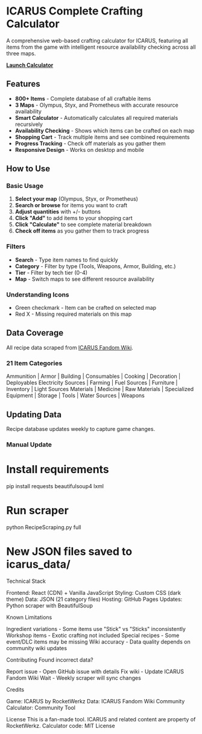 # ICARUS Complete Crafting Calculator

A comprehensive web-based crafting calculator for ICARUS, featuring all items from the game with intelligent resource availability checking across all three maps.

**[Launch Calculator](https://schylerchase.github.io/icarus-calculator/)**

## Features

- **800+ Items** - Complete database of all craftable items
- **3 Maps** - Olympus, Styx, and Prometheus with accurate resource availability
- **Smart Calculator** - Automatically calculates all required materials recursively
- **Availability Checking** - Shows which items can be crafted on each map
- **Shopping Cart** - Track multiple items and see combined requirements
- **Progress Tracking** - Check off materials as you gather them
- **Responsive Design** - Works on desktop and mobile

## How to Use

### Basic Usage

1. **Select your map** (Olympus, Styx, or Prometheus)
2. **Search or browse** for items you want to craft
3. **Adjust quantities** with +/- buttons
4. **Click "Add"** to add items to your shopping cart
5. **Click "Calculate"** to see complete material breakdown
6. **Check off items** as you gather them to track progress

### Filters

- **Search** - Type item names to find quickly
- **Category** - Filter by type (Tools, Weapons, Armor, Building, etc.)
- **Tier** - Filter by tech tier (0-4)
- **Map** - Switch maps to see different resource availability

### Understanding Icons

- Green checkmark - Item can be crafted on selected map
- Red X - Missing required materials on this map

## Data Coverage

All recipe data scraped from [ICARUS Fandom Wiki](https://icarus.fandom.com).

### 21 Item Categories

Ammunition | Armor | Building | Consumables | Cooking | Decoration | Deployables
Electricity Sources | Farming | Fuel Sources | Furniture | Inventory | Light Sources
Materials | Medicine | Raw Materials | Specialized Equipment | Storage | Tools | Water Sources | Weapons

## Updating Data

Recipe database updates weekly to capture game changes.

### Manual Update

# Install requirements
pip install requests beautifulsoup4 lxml

# Run scraper
python RecipeScraping.py full

# New JSON files saved to icarus_data/

Technical Stack

Frontend: React (CDN) + Vanilla JavaScript
Styling: Custom CSS (dark theme)
Data: JSON (21 category files)
Hosting: GitHub Pages
Updates: Python scraper with BeautifulSoup

Known Limitations

Ingredient variations - Some items use "Stick" vs "Sticks" inconsistently
Workshop items - Exotic crafting not included
Special recipes - Some event/DLC items may be missing
Wiki accuracy - Data quality depends on community wiki updates

Contributing
Found incorrect data?

Report issue - Open GitHub issue with details
Fix wiki - Update ICARUS Fandom Wiki
Wait - Weekly scraper will sync changes

Credits

Game: ICARUS by RocketWerkz
Data: ICARUS Fandom Wiki Community
Calculator: Community Tool

License
This is a fan-made tool. ICARUS and related content are property of RocketWerkz.
Calculator code: MIT License
